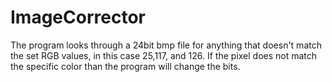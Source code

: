# ImageCorrector
The program looks through a 24bit bmp file for anything that doesn't match the set RGB values, in this case 25,117, and 126. If the pixel does not match the specific color than the program will change the bits.
